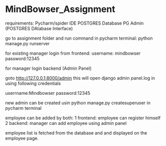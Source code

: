 # MindBowser_Assignment
requirements: Pycharm/spider IDE
              POSTGRES Database
              PG Admin (POSTGRES DAtabase Interface)
              
go to assignment folder and run command in pycharm terminal:
    python manage.py runserver
    
for existing manager login from frontend:
username: mindbowser
password:12345


for manager login backend (Admin Panel)

goto http://127.0.0.1:8000/admin
this will open django admin panel.log in using following credentials

userrname:Mindbowser
password:12345
              
new admin can be created usin python manage.py createsuperuser in pycharm terminal

employee can be added by both: 1 frontend: employee can register himself
                               2 backend: manager can add employee using admin panel
                               
employee list is fetched from the database and and displayed on the employee page.                               
